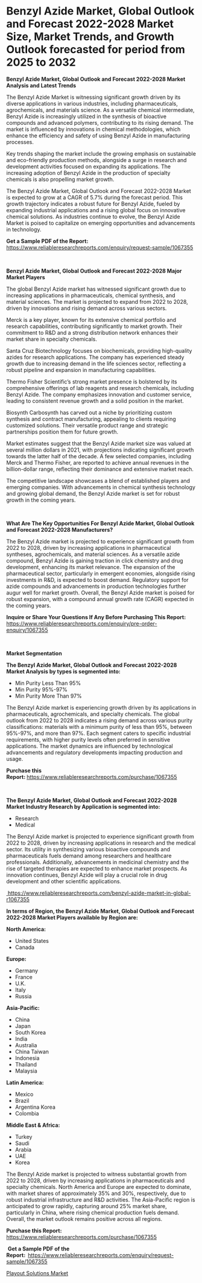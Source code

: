 <p><h1>Benzyl Azide Market, Global Outlook and Forecast 2022-2028 Market Size, Market Trends, and Growth Outlook forecasted for period from 2025 to 2032</h1></p><p><strong>Benzyl Azide Market, Global Outlook and Forecast 2022-2028 Market Analysis and Latest Trends</strong></p>
<p><p>The Benzyl Azide Market is witnessing significant growth driven by its diverse applications in various industries, including pharmaceuticals, agrochemicals, and materials science. As a versatile chemical intermediate, Benzyl Azide is increasingly utilized in the synthesis of bioactive compounds and advanced polymers, contributing to its rising demand. The market is influenced by innovations in chemical methodologies, which enhance the efficiency and safety of using Benzyl Azide in manufacturing processes.</p><p>Key trends shaping the market include the growing emphasis on sustainable and eco-friendly production methods, alongside a surge in research and development activities focused on expanding its applications. The increasing adoption of Benzyl Azide in the production of specialty chemicals is also propelling market growth.</p><p>The Benzyl Azide Market, Global Outlook and Forecast 2022-2028 Market is expected to grow at a CAGR of 5.7% during the forecast period. This growth trajectory indicates a robust future for Benzyl Azide, fueled by expanding industrial applications and a rising global focus on innovative chemical solutions. As industries continue to evolve, the Benzyl Azide Market is poised to capitalize on emerging opportunities and advancements in technology.</p></p>
<p><strong>Get a Sample PDF of the Report:&nbsp;</strong> <a href="https://www.reliableresearchreports.com/enquiry/request-sample/1067355?utm_campaign=2655&utm_medium=2&utm_source=Github&utm_content=ia&utm_term=30032025&utm_id=benzyl-azide-market-global-outlook-and-forecast-2022-2028">https://www.reliableresearchreports.com/enquiry/request-sample/1067355</a></p>
<p>&nbsp;</p>
<p><strong>Benzyl Azide Market, Global Outlook and Forecast 2022-2028 Major Market Players</strong></p>
<p><p>The global Benzyl Azide market has witnessed significant growth due to increasing applications in pharmaceuticals, chemical synthesis, and material sciences. The market is projected to expand from 2022 to 2028, driven by innovations and rising demand across various sectors.</p><p>Merck is a key player, known for its extensive chemical portfolio and research capabilities, contributing significantly to market growth. Their commitment to R&D and a strong distribution network enhances their market share in specialty chemicals.</p><p>Santa Cruz Biotechnology focuses on biochemicals, providing high-quality azides for research applications. The company has experienced steady growth due to increasing demand in the life sciences sector, reflecting a robust pipeline and expansion in manufacturing capabilities.</p><p>Thermo Fisher Scientific’s strong market presence is bolstered by its comprehensive offerings of lab reagents and research chemicals, including Benzyl Azide. The company emphasizes innovation and customer service, leading to consistent revenue growth and a solid position in the market.</p><p>Biosynth Carbosynth has carved out a niche by prioritizing custom synthesis and contract manufacturing, appealing to clients requiring customized solutions. Their versatile product range and strategic partnerships position them for future growth.</p><p>Market estimates suggest that the Benzyl Azide market size was valued at several million dollars in 2021, with projections indicating significant growth towards the latter half of the decade. A few selected companies, including Merck and Thermo Fisher, are reported to achieve annual revenues in the billion-dollar range, reflecting their dominance and extensive market reach.</p><p>The competitive landscape showcases a blend of established players and emerging companies. With advancements in chemical synthesis technology and growing global demand, the Benzyl Azide market is set for robust growth in the coming years.</p></p>
<p>&nbsp;</p>
<p><strong>What Are The Key Opportunities For Benzyl Azide Market, Global Outlook and Forecast 2022-2028 Manufacturers?</strong></p>
<p><p>The Benzyl Azide market is projected to experience significant growth from 2022 to 2028, driven by increasing applications in pharmaceutical syntheses, agrochemicals, and material sciences. As a versatile azide compound, Benzyl Azide is gaining traction in click chemistry and drug development, enhancing its market relevance. The expansion of the pharmaceutical sector, particularly in emergent economies, alongside rising investments in R&D, is expected to boost demand. Regulatory support for azide compounds and advancements in production technologies further augur well for market growth. Overall, the Benzyl Azide market is poised for robust expansion, with a compound annual growth rate (CAGR) expected in the coming years.</p></p>
<p><strong>Inquire or Share Your Questions If Any Before Purchasing This Report:</strong> <a href="https://www.reliableresearchreports.com/enquiry/pre-order-enquiry/1067355?utm_campaign=2655&utm_medium=2&utm_source=Github&utm_content=ia&utm_term=30032025&utm_id=benzyl-azide-market-global-outlook-and-forecast-2022-2028">https://www.reliableresearchreports.com/enquiry/pre-order-enquiry/1067355</a></p>
<p>&nbsp;</p>
<p><strong>Market Segmentation</strong></p>
<p><strong>The Benzyl Azide Market, Global Outlook and Forecast 2022-2028 Market Analysis by types is segmented into:</strong></p>
<p><ul><li>Min Purity Less Than 95%</li><li>Min Purity 95%-97%</li><li>Min Purity More Than 97%</li></ul></p>
<p><p>The Benzyl Azide market is experiencing growth driven by its applications in pharmaceuticals, agrochemicals, and specialty chemicals. The global outlook from 2022 to 2028 indicates a rising demand across various purity classifications: materials with a minimum purity of less than 95%, between 95%-97%, and more than 97%. Each segment caters to specific industrial requirements, with higher purity levels often preferred in sensitive applications. The market dynamics are influenced by technological advancements and regulatory developments impacting production and usage.</p></p>
<p><strong>Purchase this Report:&nbsp;</strong><a href="https://www.reliableresearchreports.com/purchase/1067355?utm_campaign=2655&utm_medium=2&utm_source=Github&utm_content=ia&utm_term=30032025&utm_id=benzyl-azide-market-global-outlook-and-forecast-2022-2028">https://www.reliableresearchreports.com/purchase/1067355</a></p>
<p>&nbsp;</p>
<p><strong>The Benzyl Azide Market, Global Outlook and Forecast 2022-2028 Market Industry Research by Application is segmented into:</strong></p>
<p><ul><li>Research</li><li>Medical</li></ul></p>
<p><p>The Benzyl Azide market is projected to experience significant growth from 2022 to 2028, driven by increasing applications in research and the medical sector. Its utility in synthesizing various bioactive compounds and pharmaceuticals fuels demand among researchers and healthcare professionals. Additionally, advancements in medicinal chemistry and the rise of targeted therapies are expected to enhance market prospects. As innovation continues, Benzyl Azide will play a crucial role in drug development and other scientific applications.</p></p>
<p><a href="https://www.reliableresearchreports.com/benzyl-azide-market-in-global-r1067355?utm_campaign=2655&utm_medium=2&utm_source=Github&utm_content=ia&utm_term=30032025&utm_id=benzyl-azide-market-global-outlook-and-forecast-2022-2028">&nbsp;https://www.reliableresearchreports.com/benzyl-azide-market-in-global-r1067355</a></p>
<p><strong>In terms of Region, the Benzyl Azide Market, Global Outlook and Forecast 2022-2028 Market Players available by Region are:</strong></p>
<p>
    <p> <strong> North America: </strong>
        <ul>
            <li>United States</li>
            <li>Canada</li>
        </ul>
        </p> 
    <p> <strong> Europe: </strong>
        <ul>
            <li>Germany</li>
            <li>France</li>
            <li>U.K.</li>
            <li>Italy</li>
            <li>Russia</li>
        </ul>
        </p> 
    <p> <strong> Asia-Pacific: </strong>
        <ul>
            <li>China</li>
            <li>Japan</li>
            <li>South Korea</li>
            <li>India</li>
            <li>Australia</li>
            <li>China Taiwan</li>
            <li>Indonesia</li>
            <li>Thailand</li>
            <li>Malaysia</li>
        </ul>
        </p> 
    <p> <strong> Latin America: </strong>
        <ul>
            <li>Mexico</li>
            <li>Brazil</li>
            <li>Argentina Korea</li>
            <li>Colombia</li>
        </ul>
        </p> 
    <p> <strong> Middle East & Africa: </strong>
        <ul>
            <li>Turkey</li>
            <li>Saudi</li>
            <li>Arabia</li>
            <li>UAE</li>
            <li>Korea</li>
        </ul>
    </p>
    </p>
<p><p>The Benzyl Azide market is projected to witness substantial growth from 2022 to 2028, driven by increasing applications in pharmaceuticals and specialty chemicals. North America and Europe are expected to dominate, with market shares of approximately 35% and 30%, respectively, due to robust industrial infrastructure and R&D activities. The Asia-Pacific region is anticipated to grow rapidly, capturing around 25% market share, particularly in China, where rising chemical production fuels demand. Overall, the market outlook remains positive across all regions.</p></p>
<p><strong>Purchase this Report: </strong><a href="https://www.reliableresearchreports.com/purchase/1067355?utm_campaign=2655&utm_medium=2&utm_source=Github&utm_content=ia&utm_term=30032025&utm_id=benzyl-azide-market-global-outlook-and-forecast-2022-2028">https://www.reliableresearchreports.com/purchase/1067355</a></p>
<p>&nbsp;<strong>Get a Sample PDF of the Report:&nbsp;&nbsp;</strong><a href="https://www.reliableresearchreports.com/enquiry/request-sample/1067355?utm_campaign=2655&utm_medium=2&utm_source=Github&utm_content=ia&utm_term=30032025&utm_id=benzyl-azide-market-global-outlook-and-forecast-2022-2028">https://www.reliableresearchreports.com/enquiry/request-sample/1067355</a></p>
<p><strong></strong></p>
<p><p><a href="https://github.com/ulyssacrayne00231/Market-Research-Report-List-1/blob/main/playout-solutions-market.md?utm_campaign=2655&utm_medium=2&utm_source=Github&utm_content=ia&utm_term=30032025&utm_id=benzyl-azide-market-global-outlook-and-forecast-2022-2028">Playout Solutions Market</a></p></p>
